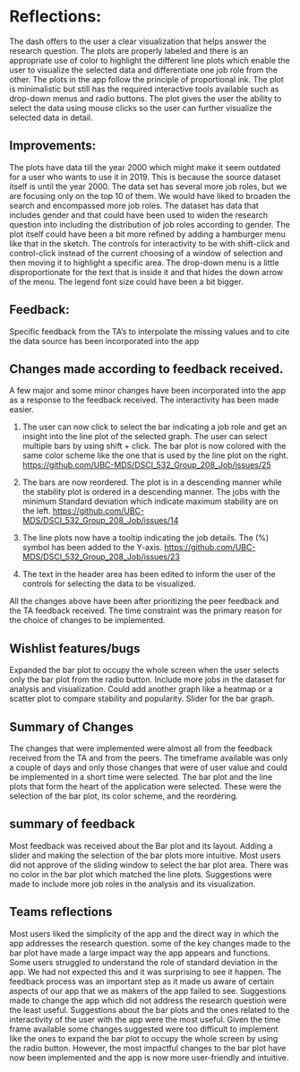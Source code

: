 # Reflections:
The dash offers to the user a clear visualization that helps answer the research question. The plots are properly labeled and there is an appropriate use of color to highlight the different line plots which enable the user to visualize the selected data and differentiate one job role from the other.
The plots in the app follow the principle of proportional ink. The plot is minimalistic but still has the required interactive tools available such as drop-down menus and radio buttons. The plot gives the user the ability to select the data using mouse clicks so the user can further visualize the selected data in detail.  

## Improvements:  
The plots have data till the year 2000 which might make it seem outdated for a user who wants to use it in 2019.
This is because the source dataset itself is until the year 2000.
The data set has several more job roles, but we are focusing only on the top 10 of them. We would have liked to broaden the search and encompassed more job roles. The dataset has data that includes gender and that could have been used to widen the research question into including the distribution of job roles according to gender.
The plot itself could have been a bit more refined by adding a hamburger menu like that in the sketch. The controls for interactivity to be with shift-click and control-click instead of the current choosing of a window of selection and then moving it to highlight a specific area. The drop-down menu is a little disproportionate for the text that is inside it and that hides the down arrow of the menu. The legend font size could have been a bit bigger.  

## Feedback:
Specific feedback from the TA’s to interpolate the missing values and to cite the data source has been incorporated into the app 


## Changes made according to feedback received.
A few major and some minor changes have been incorporated into the app as a response to the feedback received. The interactivity has been made easier.  

1. The user can now click to select the bar indicating a job role and get an insight into the line plot of the selected graph. The user can select multiple bars by using shift + click. The bar plot is now colored with the same color scheme like the one that is used by the line plot on the right.  
https://github.com/UBC-MDS/DSCI_532_Group_208_Job/issues/25

2. The bars are now reordered. The plot is in a descending manner while the stability plot is ordered in a descending manner. The jobs with the minimum Standard deviation which indicate maximum stability are on the left. https://github.com/UBC-MDS/DSCI_532_Group_208_Job/issues/14

3. The line plots now have a tooltip indicating the job details. The (%) symbol has been added to the Y-axis. https://github.com/UBC-MDS/DSCI_532_Group_208_Job/issues/23

4. The text in the header area has been edited to inform the user of the controls for selecting the data to be visualized.


All the changes above have been after prioritizing the peer feedback and the TA feedback received. The time constraint was the primary reason for the choice of changes to be implemented.

## Wishlist features/bugs
Expanded the bar plot to occupy the whole screen when the user selects only the bar plot from the radio button.
Include more jobs in the dataset for analysis and visualization.
Could add another graph like a heatmap or a scatter plot to compare stability and popularity.
Slider for the bar graph.

## Summary of Changes
The changes that were implemented were almost all from the feedback received from the TA and from the peers. The timeframe available was only a couple of days and only those changes that were of user value and could be implemented in a short time were selected. The bar plot and the line plots that form the heart of the application were selected. These were the selection of the bar plot, its color scheme, and the reordering.

## summary of feedback
Most feedback was received about the Bar plot and its layout. Adding a slider and making the selection of the bar plots more intuitive. Most users did not approve of the sliding window to select the bar plot area. There was no color in the bar plot which matched the line plots. Suggestions were made to include more job roles in the analysis and its visualization.

## Teams reflections
Most users liked the simplicity of the app and the direct way in which the app addresses the research question. some of the key changes made to the bar plot have made a large impact way the app appears and functions. Some users struggled to understand the role of standard deviation in the app. We had not expected this and it was surprising to see it happen. The feedback process was an important step as it made us aware of certain aspects of our app that we as makers of the app failed to see. Suggestions made to change the app which did not address the research question were the least useful. Suggestions about the bar plots and the ones related to the interactivity of the user with the app were the most useful. Given the time frame available some changes suggested were too difficult to implement like the ones to expand the bar plot to occupy the whole screen by using the radio button. However, the most impactful changes to the bar plot have now been implemented and the app is now more user-friendly and intuitive.